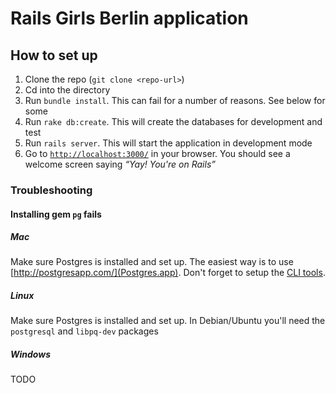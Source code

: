 # Rails Girls Berlin application

## How to set up

1. Clone the repo (`git clone <repo-url>`)
1. Cd into the directory
1. Run `bundle install`. This can fail for a number of reasons. See below for some
1. Run `rake db:create`. This will create the databases for development and test
1. Run `rails server`. This will start the application in development mode
1. Go to [`http://localhost:3000/`](http://localhost:3000/) in your browser. You should see a welcome screen saying *“Yay! You're on Rails”*

### Troubleshooting

#### Installing gem `pg` fails

##### Mac

Make sure Postgres is installed and set up. The easiest way is to use [http://postgresapp.com/](Postgres.app). Don't forget to setup the [CLI tools](http://postgresapp.com/documentation/cli-tools.html).

##### Linux

Make sure Postgres is installed and set up. In Debian/Ubuntu you'll need the `postgresql` and `libpq-dev` packages

##### Windows

TODO
